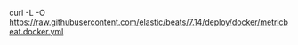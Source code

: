 curl -L -O https://raw.githubusercontent.com/elastic/beats/7.14/deploy/docker/metricbeat.docker.yml
